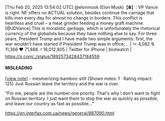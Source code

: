 [Thu Feb 20, 2025 13:54:02 UTC] @elonmusk (Elon Musk)【𝗕】: VP Vance is right.  NF offers no ACTUAL solution, besides continue the carnage that kills men every day for almost no change in borders.  This conflict is heartless and cruel – a meat grinder feeding a money graft machine. [@JDVance] This is moralistic garbage, which is unfortunately the rhetorical currency of the globalists because they have nothing else to say.  For three years, President Trump and I have made two simple arguments: first, the war wouldn't have started if President Trump was in office;… | ↳ 4,082 ⇅ 11,366 ♥ 71,886 🡕 16,012,805 | Twitter for iPhone | birdwatch | https://x.com/_/status/1892573428437184559

#### MISLEADING

[[view note]](https://x.com/i/birdwatch/n/1892899509073519080) - mesmerizing-bamboo-stilt (Shown notes: 1 · Rating impact: 125)
Just Russian leave the territory and the war is over. 

"For me, people are the number one priority. That's why I don't want to fight on Russian territory. I just want them to stop the war as quickly as possible, and leave our country as fast as possible…" 


https://en.interfax.com.ua/news/general/887090.html
